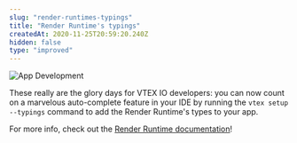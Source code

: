 ```yaml
---
slug: "render-runtimes-typings"
title: "Render Runtime's typings"
createdAt: 2020-11-25T20:59:20.240Z
hidden: false
type: "improved"
---
```


![App Development](https://cdn.jsdelivr.net/gh/vtexdocs/dev-portal-content@main/images/render-runtimes-typings-0.png)

These really are the glory days for VTEX IO developers: you can now count on a marvelous auto-complete feature in your IDE by running the `vtex setup --typings` command to add the Render Runtime's types to your app.

For more info, check out the [Render Runtime documentation](https://github.com/vtex-apps/render-runtime)!
